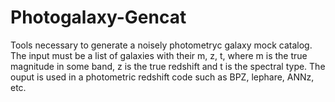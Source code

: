 Photogalaxy-Gencat
==================

Tools necessary to generate a noisely photometryc galaxy mock catalog. The input must be a list of galaxies with their m, z, t, where m is the true magnitude in some band, z is the true redshift and t is the spectral type. The ouput is used in a photometric redshift code such as BPZ, lephare, ANNz, etc.